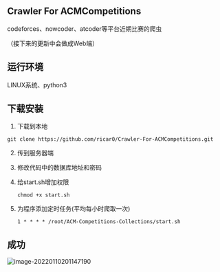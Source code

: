 ## Crawler For ACMCompetitions

codeforces、nowcoder、atcoder等平台近期比赛的爬虫

（接下来的更新中会做成Web端）

## 运行环境

LINUX系统、python3



## 下载安装

1. 下载到本地

```shell
git clone https://github.com/ricar0/Crawler-For-ACMCompetitions.git
```

2. 传到服务器端

3. 修改代码中的数据库地址和密码

4. 给start.sh增加权限

   ```shell
   chmod +x start.sh
   ```

   

5. 为程序添加定时任务(平均每小时爬取一次)

   ```shell
   1 * * * * /root/ACM-Competitions-Collections/start.sh
   ```

   

## 成功

![image-20220110201147190](C:\Users\admin\AppData\Roaming\Typora\typora-user-images\image-20220110201147190.png)


